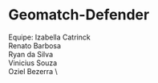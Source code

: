 # Geomatch-Defender
Equipe:
Izabella Catrinck \
Renato Barbosa \
Ryan da Silva \
Vinicius Souza \
Oziel Bezerra \
